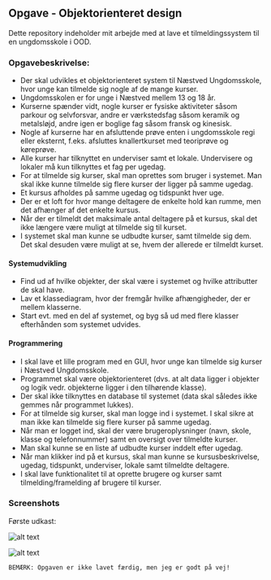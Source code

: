 ## Opgave - Objektorienteret design

Dette repository indeholder mit arbejde med at lave et tilmeldingssystem til en ungdomsskole i OOD.

### Opgavebeskrivelse:
* Der skal udvikles et objektorienteret system til Næstved Ungdomsskole, hvor unge kan tilmelde sig nogle af de mange kurser.
* Ungdomsskolen er for unge i Næstved mellem 13 og 18 år.
* Kurserne spænder vidt, nogle kurser er fysiske aktiviteter såsom parkour og selvforsvar, andre er værkstedsfag såsom keramik og metalsløjd, andre igen er boglige fag såsom fransk og kinesisk.
* Nogle af kurserne har en afsluttende prøve enten i ungdomsskole regi eller eksternt, f.eks. afsluttes knallertkurset med teoriprøve og køreprøve.
* Alle kurser har tilknyttet en underviser samt et lokale. Undervisere og lokaler må kun tilknyttes et fag per ugedag.
* For at tilmelde sig kurser, skal man oprettes som bruger i systemet. Man skal ikke kunne tilmelde sig flere kurser der ligger på samme ugedag.
* Et kursus afholdes på samme ugedag og tidspunkt hver uge.
* Der er et loft for hvor mange deltagere de enkelte hold kan rumme, men det afhænger af det enkelte kursus.
* Når der er tilmeldt det maksimale antal deltagere på et kursus, skal det ikke længere være muligt at tilmelde sig til kurset. 
* I systemet skal man kunne se udbudte kurser, samt tilmelde sig dem. Det skal desuden være muligt at se, hvem der allerede er tilmeldt kurset.


#### Systemudvikling
* Find ud af hvilke objekter, der skal være i systemet og hvilke attributter de skal have.
* Lav et klassediagram, hvor der fremgår hvilke afhængigheder, der er mellem klasserne.
* Start evt. med en del af systemet, og byg så ud med flere klasser efterhånden som systemet udvides.

#### Programmering
* I skal lave et lille program med en GUI, hvor unge kan tilmelde sig kurser i Næstved Ungdomsskole.
* Programmet skal være objektorienteret (dvs. at alt data ligger i objekter og logik vedr. objekterne ligger i den tilhørende klasse).
* Der skal ikke tilknyttes en database til systemet (data skal således ikke gemmes når programmet lukkes). 
* For at tilmelde sig kurser, skal man logge ind i systemet. I skal sikre at man ikke kan tilmelde sig flere kurser på samme ugedag.
* Når man er logget ind, skal der være brugeroplysninger (navn, skole, klasse og telefonnummer) samt en oversigt over tilmeldte kurser.
* Man skal kunne se en liste af udbudte kurser inddelt efter ugedag. 
* Når man klikker ind på et kursus, skal man kunne se kursusbeskrivelse, ugedag, tidspunkt, underviser, lokale samt tilmeldte deltagere.
* I skal lave funktionalitet til at oprette brugere og kurser samt tilmelding/framelding af brugere til kurser.

### Screenshots

Første udkast:

![alt text](https://i.imgur.com/jQOdjWj.png "Udkast 1")

![alt text](https://i.imgur.com/kJrz2vj.png "Udviklet af dani832m")

    BEMÆRK: Opgaven er ikke lavet færdig, men jeg er godt på vej!